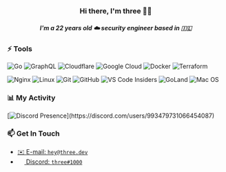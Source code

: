 <h3 align="center">Hi there, I'm three 👋🏻</h2>
<h5 align="center">I'm a 22 years old ☁️ security engineer based in 🇮🇱</h5>

### ⚡ Tools
![Go](https://img.shields.io/badge/go-%2300ADD8.svg?style=for-the-badge&logo=go&logoColor=white)  ![GraphQL](https://img.shields.io/badge/-GraphQL-E10098?style=for-the-badge&logo=graphql&logoColor=white)  ![Cloudflare](https://img.shields.io/badge/Cloudflare-F38020?style=for-the-badge&logo=Cloudflare&logoColor=white)  ![Google Cloud](https://img.shields.io/badge/GoogleCloud-%234285F4.svg?style=for-the-badge&logo=google-cloud&logoColor=white)  ![Docker](https://img.shields.io/badge/docker-%230db7ed.svg?style=for-the-badge&logo=docker&logoColor=white)  ![Terraform](https://img.shields.io/badge/terraform-%235835CC.svg?style=for-the-badge&logo=terraform&logoColor=white)

![Nginx](https://img.shields.io/badge/nginx-%23009639.svg?style=for-the-badge&logo=nginx&logoColor=white)  ![Linux](https://img.shields.io/badge/Linux-FCC624?style=for-the-badge&logo=linux&logoColor=black)  ![Git](https://img.shields.io/badge/git-%23F05033.svg?style=for-the-badge&logo=git&logoColor=white)  ![GitHub](https://img.shields.io/badge/github-%23121011.svg?style=for-the-badge&logo=github&logoColor=white)  ![VS Code Insiders](https://img.shields.io/badge/VS%20Code%20Insiders-35b393.svg?style=for-the-badge&logo=visual-studio-code&logoColor=white)  ![GoLand](https://img.shields.io/badge/GoLand-0f0f0f?&style=for-the-badge&logo=goland&logoColor=white)    ![Mac OS](https://img.shields.io/badge/mac%20os-000000?style=for-the-badge&logo=macos&logoColor=F0F0F0)

### 📊 My Activity

[![Discord Presence](https://lanyard.cnrad.dev/api/993479731066454087?theme=dark&bg=171A1F&animated=false&borderRadius=15px&idleMessage=Probably%20doing%20something%20else...)](https://discord.com/users/993479731066454087)

### 📫 Get In Touch
- <a href="mailto:hey@three.dev">✉️ E-mail: `hey@three.dev`</a>
- <a href="https://discord.com/users/993479731066454087"><img src="https://www.tellmebest.com/wp-content/uploads/2022/03/discord-logo-4-1.png" width=16 height=16 align="center" /> Discord: `three#1000`</a>
